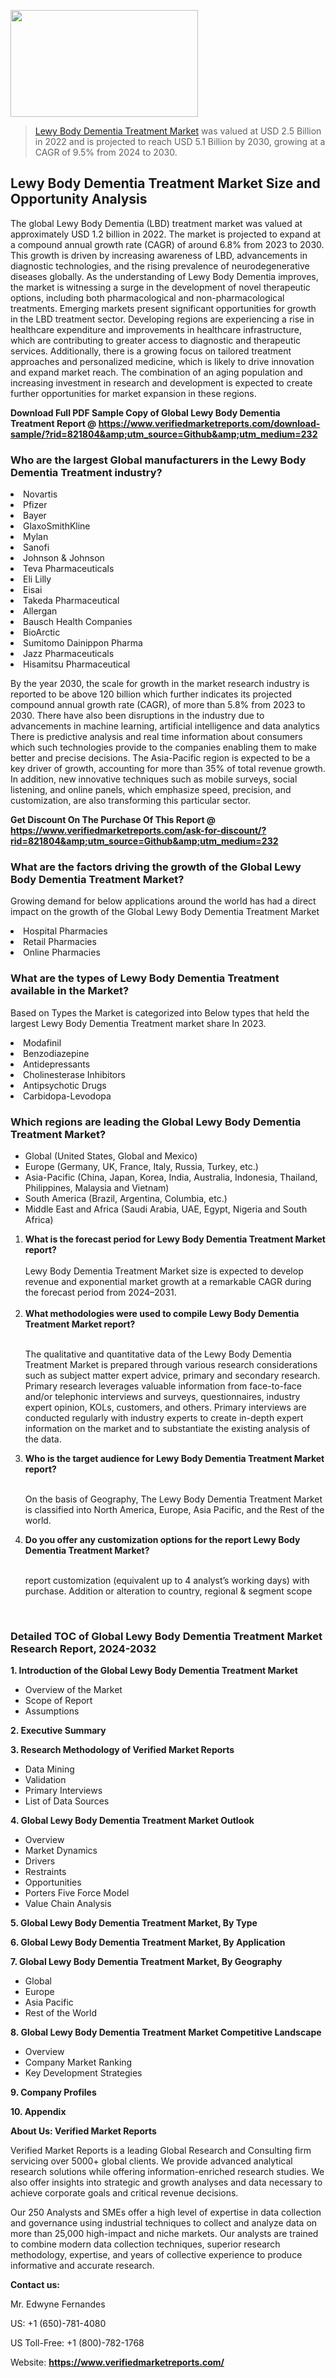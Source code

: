 
<img src="https://ffe5etoiles.com/wp-content/uploads/2024/12/MST1-300x171.png" alt="" width="300" height="171" class="alignnone size-medium wp-image-20088" /><blockquote><p><p><a href="https://www.verifiedmarketreports.com/download-sample/?rid=821804&utm_source=Github&utm_medium=232" target="_blank">Lewy Body Dementia Treatment Market</a> was valued at USD 2.5 Billion in 2022 and is projected to reach USD 5.1 Billion by 2030, growing at a CAGR of 9.5% from 2024 to 2030.</p></blockquote><p><h2>Lewy Body Dementia Treatment Market Size and Opportunity Analysis</h2> The global Lewy Body Dementia (LBD) treatment market was valued at approximately USD 1.2 billion in 2022. The market is projected to expand at a compound annual growth rate (CAGR) of around 6.8% from 2023 to 2030. This growth is driven by increasing awareness of LBD, advancements in diagnostic technologies, and the rising prevalence of neurodegenerative diseases globally. As the understanding of Lewy Body Dementia improves, the market is witnessing a surge in the development of novel therapeutic options, including both pharmacological and non-pharmacological treatments. Emerging markets present significant opportunities for growth in the LBD treatment sector. Developing regions are experiencing a rise in healthcare expenditure and improvements in healthcare infrastructure, which are contributing to greater access to diagnostic and therapeutic services. Additionally, there is a growing focus on tailored treatment approaches and personalized medicine, which is likely to drive innovation and expand market reach. The combination of an aging population and increasing investment in research and development is expected to create further opportunities for market expansion in these regions. </p><p class=""><strong>Download Full PDF Sample Copy of Global Lewy Body Dementia Treatment Report @ <a href="https://www.verifiedmarketreports.com/download-sample/?rid=821804&amp;utm_source=Github&amp;utm_medium=232" target="_blank">https://www.verifiedmarketreports.com/download-sample/?rid=821804&amp;utm_source=Github&amp;utm_medium=232</a></strong></p><h3 id="" class="">Who are the largest Global manufacturers in the Lewy Body Dementia Treatment industry?</h3><p><li>Novartis</li><li> Pfizer</li><li> Bayer</li><li> GlaxoSmithKline</li><li> Mylan</li><li> Sanofi</li><li> Johnson & Johnson</li><li> Teva Pharmaceuticals</li><li> Eli Lilly</li><li> Eisai</li><li> Takeda Pharmaceutical</li><li> Allergan</li><li> Bausch Health Companies</li><li> BioArctic</li><li> Sumitomo Dainippon Pharma</li><li> Jazz Pharmaceuticals</li><li> Hisamitsu Pharmaceutical</li></p><div class=""><div class="" dir="" data-message-author-role="" data-message-id="" data-message-model-slug=""><div class=""><div class=""><div class=""><div class="" dir="" data-message-author-role="" data-message-id="" data-message-model-slug=""><div class=""><div class=""><p>By the year 2030, the scale for growth in the market research industry is reported to be above 120 billion which further indicates its projected compound annual growth rate (CAGR), of more than 5.8% from 2023 to 2030. There have also been disruptions in the industry due to advancements in machine learning, artificial intelligence and data analytics There is predictive analysis and real time information about consumers which such technologies provide to the companies enabling them to make better and precise decisions. The Asia-Pacific region is expected to be a key driver of growth, accounting for more than 35% of total revenue growth. In addition, new innovative techniques such as mobile surveys, social listening, and online panels, which emphasize speed, precision, and customization, are also transforming this particular sector.</p><p><strong>Get Discount On The Purchase Of This Report @&nbsp; <a href="https://www.verifiedmarketreports.com/ask-for-discount/?rid=821804&amp;utm_source=Github&amp;utm_medium=232" target="_blank">https://www.verifiedmarketreports.com/ask-for-discount/?rid=821804&amp;utm_source=Github&amp;utm_medium=232</a></strong></p></div></div></div></div></div></div></div></div><h3 id="" class="">What are the factors driving the growth of the Global Lewy Body Dementia Treatment Market?</h3><p id="" class="">Growing demand for below applications around the world has had a direct impact on the growth of the Global Lewy Body Dementia Treatment Market</p><p id="" class=""><li>Hospital Pharmacies</li><li> Retail Pharmacies</li><li> Online Pharmacies</li></p><h3 id="" class="">What are the types of Lewy Body Dementia Treatment available in the Market?</h3><p id="" class="">Based on Types the Market is categorized into Below types that held the largest Lewy Body Dementia Treatment market share In 2023.</p><p id="" class=""><li>Modafinil</li><li> Benzodiazepine</li><li> Antidepressants</li><li> Cholinesterase Inhibitors</li><li> Antipsychotic Drugs</li><li> Carbidopa-Levodopa</li></p><h3 id="" class="">Which regions are leading the Global Lewy Body Dementia Treatment Market?</h3><ul><li>Global (United States, Global and Mexico)</li><li>Europe (Germany, UK, France, Italy, Russia, Turkey, etc.)</li><li>Asia-Pacific (China, Japan, Korea, India, Australia, Indonesia, Thailand, Philippines, Malaysia and Vietnam)</li><li>South America (Brazil, Argentina, Columbia, etc.)</li><li>Middle East and Africa (Saudi Arabia, UAE, Egypt, Nigeria and South Africa)</li></ul><p><ol><li><strong>What is the forecast period for Lewy Body Dementia Treatment Market report?<br /></strong><br /><span data-sheets-root="1" data-sheets-value="{&quot;1&quot;:2,&quot;2&quot;:&quot;XXXX size is expected to develop revenue and exponential market growth at a remarkable CAGR during the forecast period from 2024&ndash;2030.&quot;}" data-sheets-userformat="{&quot;2&quot;:12674,&quot;4&quot;:{&quot;1&quot;:2,&quot;2&quot;:16776960},&quot;10&quot;:2,&quot;11&quot;:0,&quot;15&quot;:&quot;Arial&quot;,&quot;16&quot;:12}">Lewy Body Dementia Treatment Market size is expected to develop revenue and exponential market growth at a remarkable CAGR during the forecast period from 2024&ndash;2031.</span><br /><br /></li><li><strong>What methodologies were used to compile Lewy Body Dementia Treatment Market report?<br /><br /></strong><p>The qualitative and quantitative data of the&nbsp;Lewy Body Dementia Treatment Market is prepared through various research considerations such as subject matter expert advice, primary and secondary research. Primary research leverages valuable information from face-to-face and/or telephonic interviews and surveys, questionnaires, industry expert opinion, KOLs, customers, and others. Primary interviews are conducted regularly with industry experts to create in-depth expert information on the market and to substantiate the existing analysis of the data.&nbsp;</p></li><li><strong>Who is the target audience for Lewy Body Dementia Treatment Market report?<br /><br /></strong><p>On the basis of Geography, The&nbsp;Lewy Body Dementia Treatment Market is classified into North America, Europe, Asia Pacific, and the Rest of the world.</p></li><li><strong>Do you offer any customization options for the report Lewy Body Dementia Treatment Market?<br /><br /></strong><p>report customization (equivalent up to 4 analyst&rsquo;s working days) with purchase. Addition or alteration to country, regional &amp; segment scope</p><p>&nbsp;</p></li></ol></p><h3 id="" class="">Detailed TOC of Global Lewy Body Dementia Treatment Market Research Report, 2024-2032</h3><p id="" class=""><strong>1. Introduction of the Global Lewy Body Dementia Treatment Market</strong></p><ul><li>Overview of the Market</li><li>Scope of Report</li><li>Assumptions</li></ul><p id="" class=""><strong>2. Executive Summary</strong></p><p id="" class=""><strong>3. Research Methodology of&nbsp;Verified Market Reports</strong></p><ul><li>Data Mining</li><li>Validation</li><li>Primary Interviews</li><li>List of Data Sources</li></ul><p id="" class=""><strong>4. Global Lewy Body Dementia Treatment Market Outlook</strong></p><ul><li>Overview</li><li>Market Dynamics</li><li>Drivers</li><li>Restraints</li><li>Opportunities</li><li>Porters Five Force Model</li><li>Value Chain Analysis</li></ul><p id="" class=""><strong>5. Global Lewy Body Dementia Treatment Market, By&nbsp;Type</strong></p><p id="" class=""><strong>6. Global Lewy Body Dementia Treatment Market, By Application</strong></p><p id="" class=""><strong>7. Global Lewy Body Dementia Treatment Market, By Geography</strong></p><ul><li>Global</li><li>Europe</li><li>Asia Pacific</li><li>Rest of the World</li></ul><p id="" class=""><strong>8. Global Lewy Body Dementia Treatment Market Competitive Landscape</strong></p><ul><li>Overview</li><li>Company Market Ranking</li><li>Key Development Strategies</li></ul><p id="" class=""><strong>9. Company Profiles</strong></p><p id="" class=""><strong>10. Appendix</strong></p><p id="" class=""><strong>About Us: Verified Market Reports</strong></p><p id="" class="">Verified Market Reports is a leading Global Research and Consulting firm servicing over 5000+ global clients. We provide advanced analytical research solutions while offering information-enriched research studies. We also offer insights into strategic and growth analyses and data necessary to achieve corporate goals and critical revenue decisions.</p><p id="" class="">Our 250 Analysts and SMEs offer a high level of expertise in data collection and governance using industrial techniques to collect and analyze data on more than 25,000 high-impact and niche markets. Our analysts are trained to combine modern data collection techniques, superior research methodology, expertise, and years of collective experience to produce informative and accurate research.</p><p id="" class=""><strong>Contact us:</strong></p><p id="" class="">Mr. Edwyne Fernandes</p><p id="" class="">US: +1 (650)-781-4080</p><p id="" class="">US Toll-Free: +1 (800)-782-1768</p><p id="" class="">Website: <a target="" data-test-app-aware-link=""><strong>https://www.verifiedmarketreports.com/</strong></a></p>
